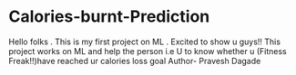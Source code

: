 # Calories-burnt-Prediction
Hello folks . This is my first project on ML . Excited to show u guys!! This project works on ML and help the person i.e U to know whether u (Fitness Freak!!)have reached ur calories loss goal
Author- Pravesh Dagade

